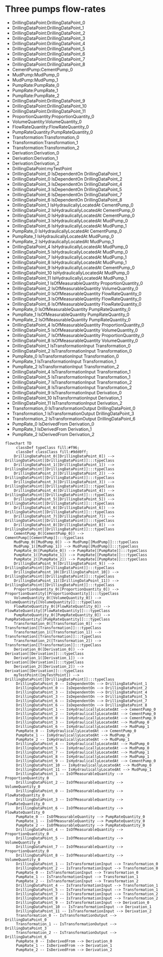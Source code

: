 # Three pumps flow-rates
- DrillingDataPoint:DrillingDataPoint_0
- DrillingDataPoint:DrillingDataPoint_1
- DrillingDataPoint:DrillingDataPoint_2
- DrillingDataPoint:DrillingDataPoint_3
- DrillingDataPoint:DrillingDataPoint_4
- DrillingDataPoint:DrillingDataPoint_5
- DrillingDataPoint:DrillingDataPoint_6
- DrillingDataPoint:DrillingDataPoint_7
- DrillingDataPoint:DrillingDataPoint_8
- CementPump:CementPump_0
- MudPump:MudPump_0
- MudPump:MudPump_1
- PumpRate:PumpRate_0
- PumpRate:PumpRate_1
- PumpRate:PumpRate_2
- DrillingDataPoint:DrillingDataPoint_9
- DrillingDataPoint:DrillingDataPoint_10
- DrillingDataPoint:DrillingDataPoint_11
- ProportionQuantity:ProportionQuantity_0
- VolumeQuantity:VolumeQuantity_0
- FlowRateQuantity:FlowRateQuantity_0
- PumpRateQuantity:PumpRateQuantity_0
- Transformation:Transformation_0
- Transformation:Transformation_1
- Transformation:Transformation_2
- Derivation:Derivation_0
- Derivation:Derivation_1
- Derivation:Derivation_2
- DrillingDataPoint:myTestPoint
- DrillingDataPoint_0 IsDependentOn DrillingDataPoint_1
- DrillingDataPoint_0 IsDependentOn DrillingDataPoint_2
- DrillingDataPoint_3 IsDependentOn DrillingDataPoint_4
- DrillingDataPoint_3 IsDependentOn DrillingDataPoint_5
- DrillingDataPoint_6 IsDependentOn DrillingDataPoint_7
- DrillingDataPoint_6 IsDependentOn DrillingDataPoint_8
- DrillingDataPoint_1 IsHydraulicallyLocatedAt CementPump_0
- DrillingDataPoint_2 IsHydraulicallyLocatedAt CementPump_0
- DrillingDataPoint_0 IsHydraulicallyLocatedAt CementPump_0
- DrillingDataPoint_3 IsHydraulicallyLocatedAt MudPump_0
- DrillingDataPoint_6 IsHydraulicallyLocatedAt MudPump_1
- PumpRate_0 IsHydraulicallyLocatedAt CementPump_0
- PumpRate_1 IsHydraulicallyLocatedAt MudPump_0
- PumpRate_2 IsHydraulicallyLocatedAt MudPump_1
- DrillingDataPoint_4 IsHydraulicallyLocatedAt MudPump_0
- DrillingDataPoint_5 IsHydraulicallyLocatedAt MudPump_0
- DrillingDataPoint_7 IsHydraulicallyLocatedAt MudPump_1
- DrillingDataPoint_8 IsHydraulicallyLocatedAt MudPump_1
- DrillingDataPoint_9 IsHydraulicallyLocatedAt CementPump_0
- DrillingDataPoint_10 IsHydraulicallyLocatedAt MudPump_0
- DrillingDataPoint_11 IsHydraulicallyLocatedAt MudPump_1
- DrillingDataPoint_1 IsOfMeasurableQuantity ProportionQuantity_0
- DrillingDataPoint_2 IsOfMeasurableQuantity VolumeQuantity_0
- DrillingDataPoint_0 IsOfMeasurableQuantity FlowRateQuantity_0
- DrillingDataPoint_3 IsOfMeasurableQuantity FlowRateQuantity_0
- DrillingDataPoint_6 IsOfMeasurableQuantity FlowRateQuantity_0
- PumpRate_0 IsOfMeasurableQuantity PumpRateQuantity_0
- PumpRate_1 IsOfMeasurableQuantity PumpRateQuantity_0
- PumpRate_2 IsOfMeasurableQuantity PumpRateQuantity_0
- DrillingDataPoint_4 IsOfMeasurableQuantity ProportionQuantity_0
- DrillingDataPoint_5 IsOfMeasurableQuantity VolumeQuantity_0
- DrillingDataPoint_7 IsOfMeasurableQuantity ProportionQuantity_0
- DrillingDataPoint_8 IsOfMeasurableQuantity VolumeQuantity_0
- DrillingDataPoint_1 IsTransformationInput Transformation_0
- DrillingDataPoint_2 IsTransformationInput Transformation_0
- PumpRate_0 IsTransformationInput Transformation_0
- PumpRate_1 IsTransformationInput Transformation_1
- PumpRate_2 IsTransformationInput Transformation_2
- DrillingDataPoint_4 IsTransformationInput Transformation_1
- DrillingDataPoint_5 IsTransformationInput Transformation_1
- DrillingDataPoint_7 IsTransformationInput Transformation_2
- DrillingDataPoint_8 IsTransformationInput Transformation_2
- DrillingDataPoint_9 IsTransformationInput Derivation_0
- DrillingDataPoint_10 IsTransformationInput Derivation_1
- DrillingDataPoint_11 IsTransformationInput Derivation_2
- Transformation_0 IsTransformationOutput DrillingDataPoint_0
- Transformation_1 IsTransformationOutput DrillingDataPoint_3
- Transformation_2 IsTransformationOutput DrillingDataPoint_6
- PumpRate_0 IsDerivedFrom Derivation_0
- PumpRate_1 IsDerivedFrom Derivation_1
- PumpRate_2 IsDerivedFrom Derivation_2
```mermaid
flowchart TD
	 classDef typeClass fill:#f96;
	 classDef classClass fill:#9dd0ff;
	DrillingDataPoint_0([DrillingDataPoint_0]) --> DrillingDataPoint[[DrillingDataPoint]]:::typeClass
	DrillingDataPoint_1([DrillingDataPoint_1]) --> DrillingDataPoint[[DrillingDataPoint]]:::typeClass
	DrillingDataPoint_2([DrillingDataPoint_2]) --> DrillingDataPoint[[DrillingDataPoint]]:::typeClass
	DrillingDataPoint_3([DrillingDataPoint_3]) --> DrillingDataPoint[[DrillingDataPoint]]:::typeClass
	DrillingDataPoint_4([DrillingDataPoint_4]) --> DrillingDataPoint[[DrillingDataPoint]]:::typeClass
	DrillingDataPoint_5([DrillingDataPoint_5]) --> DrillingDataPoint[[DrillingDataPoint]]:::typeClass
	DrillingDataPoint_6([DrillingDataPoint_6]) --> DrillingDataPoint[[DrillingDataPoint]]:::typeClass
	DrillingDataPoint_7([DrillingDataPoint_7]) --> DrillingDataPoint[[DrillingDataPoint]]:::typeClass
	DrillingDataPoint_8([DrillingDataPoint_8]) --> DrillingDataPoint[[DrillingDataPoint]]:::typeClass
	CementPump_0([CementPump_0]) --> CementPump[[CementPump]]:::typeClass
	MudPump_0([MudPump_0]) --> MudPump[[MudPump]]:::typeClass
	MudPump_1([MudPump_1]) --> MudPump[[MudPump]]:::typeClass
	PumpRate_0([PumpRate_0]) --> PumpRate[[PumpRate]]:::typeClass
	PumpRate_1([PumpRate_1]) --> PumpRate[[PumpRate]]:::typeClass
	PumpRate_2([PumpRate_2]) --> PumpRate[[PumpRate]]:::typeClass
	DrillingDataPoint_9([DrillingDataPoint_9]) --> DrillingDataPoint[[DrillingDataPoint]]:::typeClass
	DrillingDataPoint_10([DrillingDataPoint_10]) --> DrillingDataPoint[[DrillingDataPoint]]:::typeClass
	DrillingDataPoint_11([DrillingDataPoint_11]) --> DrillingDataPoint[[DrillingDataPoint]]:::typeClass
	ProportionQuantity_0([ProportionQuantity_0]) --> ProportionQuantity[[ProportionQuantity]]:::typeClass
	VolumeQuantity_0([VolumeQuantity_0]) --> VolumeQuantity[[VolumeQuantity]]:::typeClass
	FlowRateQuantity_0([FlowRateQuantity_0]) --> FlowRateQuantity[[FlowRateQuantity]]:::typeClass
	PumpRateQuantity_0([PumpRateQuantity_0]) --> PumpRateQuantity[[PumpRateQuantity]]:::typeClass
	Transformation_0([Transformation_0]) --> Transformation[[Transformation]]:::typeClass
	Transformation_1([Transformation_1]) --> Transformation[[Transformation]]:::typeClass
	Transformation_2([Transformation_2]) --> Transformation[[Transformation]]:::typeClass
	Derivation_0([Derivation_0]) --> Derivation[[Derivation]]:::typeClass
	Derivation_1([Derivation_1]) --> Derivation[[Derivation]]:::typeClass
	Derivation_2([Derivation_2]) --> Derivation[[Derivation]]:::typeClass
	myTestPoint([myTestPoint]) --> DrillingDataPoint[[DrillingDataPoint]]:::typeClass
	 DrillingDataPoint_0 -- IsDependentOn --> DrillingDataPoint_1 
	 DrillingDataPoint_0 -- IsDependentOn --> DrillingDataPoint_2 
	 DrillingDataPoint_3 -- IsDependentOn --> DrillingDataPoint_4 
	 DrillingDataPoint_3 -- IsDependentOn --> DrillingDataPoint_5 
	 DrillingDataPoint_6 -- IsDependentOn --> DrillingDataPoint_7 
	 DrillingDataPoint_6 -- IsDependentOn --> DrillingDataPoint_8 
	 DrillingDataPoint_1 -- IsHydraulicallyLocatedAt --> CementPump_0 
	 DrillingDataPoint_2 -- IsHydraulicallyLocatedAt --> CementPump_0 
	 DrillingDataPoint_0 -- IsHydraulicallyLocatedAt --> CementPump_0 
	 DrillingDataPoint_3 -- IsHydraulicallyLocatedAt --> MudPump_0 
	 DrillingDataPoint_6 -- IsHydraulicallyLocatedAt --> MudPump_1 
	 PumpRate_0 -- IsHydraulicallyLocatedAt --> CementPump_0 
	 PumpRate_1 -- IsHydraulicallyLocatedAt --> MudPump_0 
	 PumpRate_2 -- IsHydraulicallyLocatedAt --> MudPump_1 
	 DrillingDataPoint_4 -- IsHydraulicallyLocatedAt --> MudPump_0 
	 DrillingDataPoint_5 -- IsHydraulicallyLocatedAt --> MudPump_0 
	 DrillingDataPoint_7 -- IsHydraulicallyLocatedAt --> MudPump_1 
	 DrillingDataPoint_8 -- IsHydraulicallyLocatedAt --> MudPump_1 
	 DrillingDataPoint_9 -- IsHydraulicallyLocatedAt --> CementPump_0 
	 DrillingDataPoint_10 -- IsHydraulicallyLocatedAt --> MudPump_0 
	 DrillingDataPoint_11 -- IsHydraulicallyLocatedAt --> MudPump_1 
	 DrillingDataPoint_1 -- IsOfMeasurableQuantity --> ProportionQuantity_0 
	 DrillingDataPoint_2 -- IsOfMeasurableQuantity --> VolumeQuantity_0 
	 DrillingDataPoint_0 -- IsOfMeasurableQuantity --> FlowRateQuantity_0 
	 DrillingDataPoint_3 -- IsOfMeasurableQuantity --> FlowRateQuantity_0 
	 DrillingDataPoint_6 -- IsOfMeasurableQuantity --> FlowRateQuantity_0 
	 PumpRate_0 -- IsOfMeasurableQuantity --> PumpRateQuantity_0 
	 PumpRate_1 -- IsOfMeasurableQuantity --> PumpRateQuantity_0 
	 PumpRate_2 -- IsOfMeasurableQuantity --> PumpRateQuantity_0 
	 DrillingDataPoint_4 -- IsOfMeasurableQuantity --> ProportionQuantity_0 
	 DrillingDataPoint_5 -- IsOfMeasurableQuantity --> VolumeQuantity_0 
	 DrillingDataPoint_7 -- IsOfMeasurableQuantity --> ProportionQuantity_0 
	 DrillingDataPoint_8 -- IsOfMeasurableQuantity --> VolumeQuantity_0 
	 DrillingDataPoint_1 -- IsTransformationInput --> Transformation_0 
	 DrillingDataPoint_2 -- IsTransformationInput --> Transformation_0 
	 PumpRate_0 -- IsTransformationInput --> Transformation_0 
	 PumpRate_1 -- IsTransformationInput --> Transformation_1 
	 PumpRate_2 -- IsTransformationInput --> Transformation_2 
	 DrillingDataPoint_4 -- IsTransformationInput --> Transformation_1 
	 DrillingDataPoint_5 -- IsTransformationInput --> Transformation_1 
	 DrillingDataPoint_7 -- IsTransformationInput --> Transformation_2 
	 DrillingDataPoint_8 -- IsTransformationInput --> Transformation_2 
	 DrillingDataPoint_9 -- IsTransformationInput --> Derivation_0 
	 DrillingDataPoint_10 -- IsTransformationInput --> Derivation_1 
	 DrillingDataPoint_11 -- IsTransformationInput --> Derivation_2 
	 Transformation_0 -- IsTransformationOutput --> DrillingDataPoint_0 
	 Transformation_1 -- IsTransformationOutput --> DrillingDataPoint_3 
	 Transformation_2 -- IsTransformationOutput --> DrillingDataPoint_6 
	 PumpRate_0 -- IsDerivedFrom --> Derivation_0 
	 PumpRate_1 -- IsDerivedFrom --> Derivation_1 
	 PumpRate_2 -- IsDerivedFrom --> Derivation_2 
```
